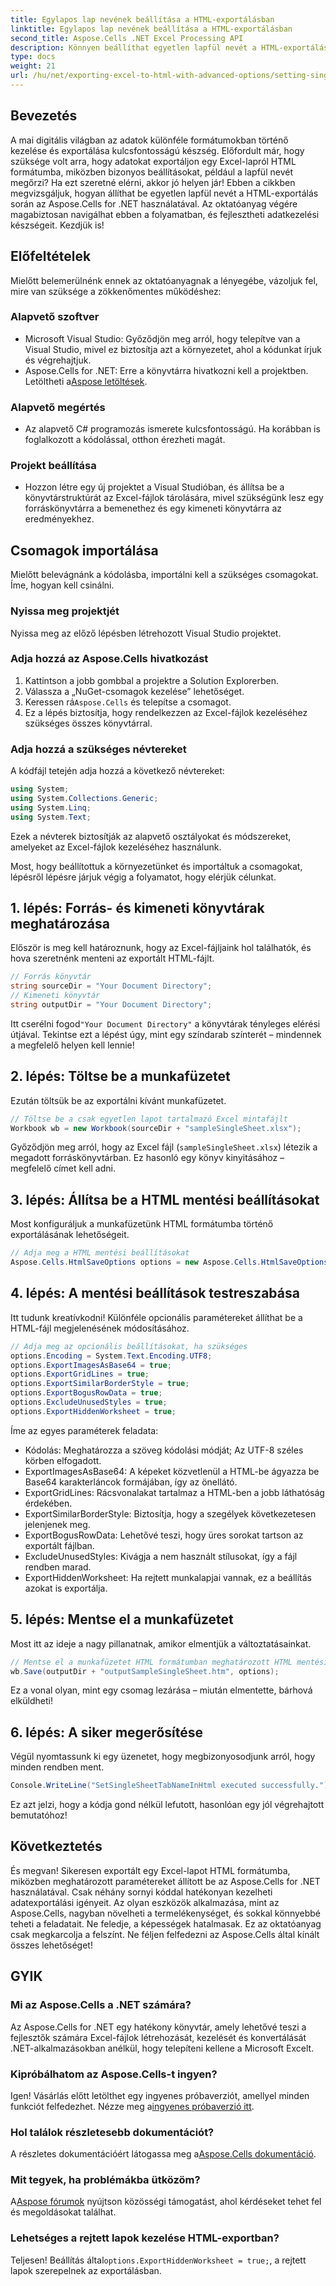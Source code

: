 ```yaml
---
title: Egylapos lap nevének beállítása a HTML-exportálásban
linktitle: Egylapos lap nevének beállítása a HTML-exportálásban
second_title: Aspose.Cells .NET Excel Processing API
description: Könnyen beállíthat egyetlen lapfül nevét a HTML-exportálás során az Aspose.Cells for .NET segítségével. Lépésről lépésre útmutató kódpéldákkal.
type: docs
weight: 21
url: /hu/net/exporting-excel-to-html-with-advanced-options/setting-single-sheet-tab-name/
---
```

## Bevezetés
A mai digitális világban az adatok különféle formátumokban történő kezelése és exportálása kulcsfontosságú készség. Előfordult már, hogy szüksége volt arra, hogy adatokat exportáljon egy Excel-lapról HTML formátumba, miközben bizonyos beállításokat, például a lapfül nevét megőrzi? Ha ezt szeretné elérni, akkor jó helyen jár! Ebben a cikkben megvizsgáljuk, hogyan állíthat be egyetlen lapfül nevét a HTML-exportálás során az Aspose.Cells for .NET használatával. Az oktatóanyag végére magabiztosan navigálhat ebben a folyamatban, és fejlesztheti adatkezelési készségeit. Kezdjük is!
## Előfeltételek
Mielőtt belemerülnénk ennek az oktatóanyagnak a lényegébe, vázoljuk fel, mire van szüksége a zökkenőmentes működéshez:
### Alapvető szoftver
- Microsoft Visual Studio: Győződjön meg arról, hogy telepítve van a Visual Studio, mivel ez biztosítja azt a környezetet, ahol a kódunkat írjuk és végrehajtjuk.
- Aspose.Cells for .NET: Erre a könyvtárra hivatkozni kell a projektben. Letöltheti a[Aspose letöltések](https://releases.aspose.com/cells/net/).
### Alapvető megértés
- Az alapvető C# programozás ismerete kulcsfontosságú. Ha korábban is foglalkozott a kódolással, otthon érezheti magát. 
### Projekt beállítása
- Hozzon létre egy új projektet a Visual Studióban, és állítsa be a könyvtárstruktúrát az Excel-fájlok tárolására, mivel szükségünk lesz egy forráskönyvtárra a bemenethez és egy kimeneti könyvtárra az eredményekhez.
## Csomagok importálása
Mielőtt belevágnánk a kódolásba, importálni kell a szükséges csomagokat. Íme, hogyan kell csinálni.
### Nyissa meg projektjét
Nyissa meg az előző lépésben létrehozott Visual Studio projektet.
### Adja hozzá az Aspose.Cells hivatkozást
1. Kattintson a jobb gombbal a projektre a Solution Explorerben.
2. Válassza a „NuGet-csomagok kezelése” lehetőséget.
3.  Keressen rá`Aspose.Cells` és telepítse a csomagot.
4. Ez a lépés biztosítja, hogy rendelkezzen az Excel-fájlok kezeléséhez szükséges összes könyvtárral.
### Adja hozzá a szükséges névtereket
A kódfájl tetején adja hozzá a következő névtereket:
```csharp
using System;
using System.Collections.Generic;
using System.Linq;
using System.Text;
```
Ezek a névterek biztosítják az alapvető osztályokat és módszereket, amelyeket az Excel-fájlok kezeléséhez használunk.

Most, hogy beállítottuk a környezetünket és importáltuk a csomagokat, lépésről lépésre járjuk végig a folyamatot, hogy elérjük célunkat.
## 1. lépés: Forrás- és kimeneti könyvtárak meghatározása
Először is meg kell határoznunk, hogy az Excel-fájljaink hol találhatók, és hova szeretnénk menteni az exportált HTML-fájlt.
```csharp
// Forrás könyvtár
string sourceDir = "Your Document Directory";
// Kimeneti könyvtár
string outputDir = "Your Document Directory";
```
 Itt cserélni fogod`"Your Document Directory"` a könyvtárak tényleges elérési útjával. Tekintse ezt a lépést úgy, mint egy színdarab színterét – mindennek a megfelelő helyen kell lennie!
## 2. lépés: Töltse be a munkafüzetet
Ezután töltsük be az exportálni kívánt munkafüzetet.
```csharp
// Töltse be a csak egyetlen lapot tartalmazó Excel mintafájlt
Workbook wb = new Workbook(sourceDir + "sampleSingleSheet.xlsx");
```
Győződjön meg arról, hogy az Excel fájl (`sampleSingleSheet.xlsx`) létezik a megadott forráskönyvtárban. Ez hasonló egy könyv kinyitásához – megfelelő címet kell adni.
## 3. lépés: Állítsa be a HTML mentési beállításokat
Most konfiguráljuk a munkafüzetünk HTML formátumba történő exportálásának lehetőségeit.
```csharp
// Adja meg a HTML mentési beállításokat
Aspose.Cells.HtmlSaveOptions options = new Aspose.Cells.HtmlSaveOptions();
```
## 4. lépés: A mentési beállítások testreszabása
Itt tudunk kreatívkodni! Különféle opcionális paramétereket állíthat be a HTML-fájl megjelenésének módosításához.
```csharp
// Adja meg az opcionális beállításokat, ha szükséges
options.Encoding = System.Text.Encoding.UTF8;
options.ExportImagesAsBase64 = true;
options.ExportGridLines = true;
options.ExportSimilarBorderStyle = true;
options.ExportBogusRowData = true;
options.ExcludeUnusedStyles = true;
options.ExportHiddenWorksheet = true;
```
Íme az egyes paraméterek feladata:
- Kódolás: Meghatározza a szöveg kódolási módját; Az UTF-8 széles körben elfogadott.
- ExportImagesAsBase64: A képeket közvetlenül a HTML-be ágyazza be Base64 karakterláncok formájában, így az önellátó.
- ExportGridLines: Rácsvonalakat tartalmaz a HTML-ben a jobb láthatóság érdekében.
- ExportSimilarBorderStyle: Biztosítja, hogy a szegélyek következetesen jelenjenek meg.
- ExportBogusRowData: Lehetővé teszi, hogy üres sorokat tartson az exportált fájlban.
- ExcludeUnusedStyles: Kivágja a nem használt stílusokat, így a fájl rendben marad.
- ExportHiddenWorksheet: Ha rejtett munkalapjai vannak, ez a beállítás azokat is exportálja.
## 5. lépés: Mentse el a munkafüzetet
Most itt az ideje a nagy pillanatnak, amikor elmentjük a változtatásainkat.
```csharp
// Mentse el a munkafüzetet HTML formátumban meghatározott HTML mentési beállításokkal
wb.Save(outputDir + "outputSampleSingleSheet.htm", options);
```
Ez a vonal olyan, mint egy csomag lezárása – miután elmentette, bárhová elküldheti!
## 6. lépés: A siker megerősítése
Végül nyomtassunk ki egy üzenetet, hogy megbizonyosodjunk arról, hogy minden rendben ment.
```csharp
Console.WriteLine("SetSingleSheetTabNameInHtml executed successfully.");
```
Ez azt jelzi, hogy a kódja gond nélkül lefutott, hasonlóan egy jól végrehajtott bemutatóhoz!
## Következtetés
És megvan! Sikeresen exportált egy Excel-lapot HTML formátumba, miközben meghatározott paramétereket állított be az Aspose.Cells for .NET használatával. Csak néhány sornyi kóddal hatékonyan kezelheti adatexportálási igényeit. Az olyan eszközök alkalmazása, mint az Aspose.Cells, nagyban növelheti a termelékenységet, és sokkal könnyebbé teheti a feladatait.
Ne feledje, a képességek hatalmasak. Ez az oktatóanyag csak megkarcolja a felszínt. Ne féljen felfedezni az Aspose.Cells által kínált összes lehetőséget!
## GYIK
### Mi az Aspose.Cells a .NET számára?  
Az Aspose.Cells for .NET egy hatékony könyvtár, amely lehetővé teszi a fejlesztők számára Excel-fájlok létrehozását, kezelését és konvertálását .NET-alkalmazásokban anélkül, hogy telepíteni kellene a Microsoft Excelt.
### Kipróbálhatom az Aspose.Cells-t ingyen?  
Igen! Vásárlás előtt letölthet egy ingyenes próbaverziót, amellyel minden funkciót felfedezhet. Nézze meg a[ingyenes próbaverzió itt](https://releases.aspose.com/).
### Hol találok részletesebb dokumentációt?  
 A részletes dokumentációért látogassa meg a[Aspose.Cells dokumentáció](https://reference.aspose.com/cells/net/).
### Mit tegyek, ha problémákba ütközöm?  
 A[Aspose fórumok](https://forum.aspose.com/c/cells/9) nyújtson közösségi támogatást, ahol kérdéseket tehet fel és megoldásokat találhat.
### Lehetséges a rejtett lapok kezelése HTML-exportban?  
 Teljesen! Beállítás által`options.ExportHiddenWorksheet = true;`, a rejtett lapok szerepelnek az exportálásban.